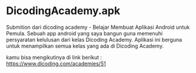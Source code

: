 # DicodingAcademy.apk


Submition dari dicoding academy - Belajar Membuat Aplikasi Android untuk Pemula. Sebuah app android yang saya bangun guna memenuhi persyaratan kelulusan dari kelas Dicoding Academy. Aplikasi ini berguna untuk menampilkan semua kelas yang ada di Dicoding Academy.

kamu bisa mengikutinya di link berikut : https://www.dicoding.com/academies/51

